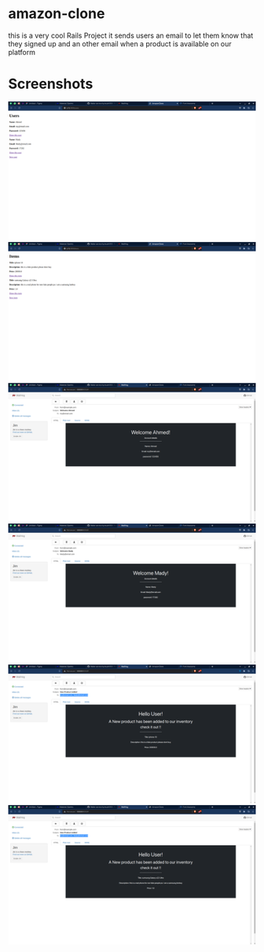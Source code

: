 # amazon-clone
this is a very cool Rails Project
it sends users an email to let them know that they signed up
and an other email when a product is available on our platform

# Screenshots
![This is an image](https://github.com/toushi100/amazon-clone/blob/development/screenshots/Screenshot%20from%202022-02-11%2018-37-22.png)
![This is an image](https://github.com/toushi100/amazon-clone/blob/development/screenshots/Screenshot%20from%202022-02-11%2018-37-37.png)
![This is an image](https://github.com/toushi100/amazon-clone/blob/development/screenshots/Screenshot%20from%202022-02-11%2018-37-47.png)
![This is an image](https://github.com/toushi100/amazon-clone/blob/development/screenshots/Screenshot%20from%202022-02-11%2018-37-58.png)
![This is an image](https://github.com/toushi100/amazon-clone/blob/development/screenshots/Screenshot%20from%202022-02-11%2018-38-06.png)
![This is an image](https://github.com/toushi100/amazon-clone/blob/development/screenshots/Screenshot%20from%202022-02-11%2018-38-16.png)